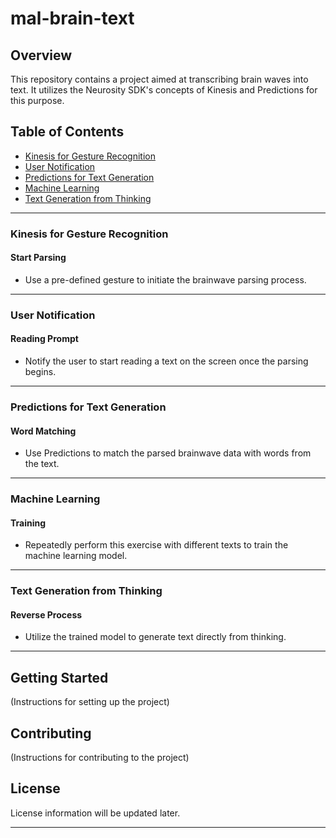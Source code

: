 # mal-brain-text

## Overview
This repository contains a project aimed at transcribing brain waves into text. It utilizes the Neurosity SDK's concepts of Kinesis and Predictions for this purpose.

## Table of Contents
- [Kinesis for Gesture Recognition](#kinesis-for-gesture-recognition)
- [User Notification](#user-notification)
- [Predictions for Text Generation](#predictions-for-text-generation)
- [Machine Learning](#machine-learning)
- [Text Generation from Thinking](#text-generation-from-thinking)

---

### Kinesis for Gesture Recognition

#### Start Parsing
- Use a pre-defined gesture to initiate the brainwave parsing process.

---

### User Notification

#### Reading Prompt
- Notify the user to start reading a text on the screen once the parsing begins.

---

### Predictions for Text Generation

#### Word Matching
- Use Predictions to match the parsed brainwave data with words from the text.

---

### Machine Learning

#### Training
- Repeatedly perform this exercise with different texts to train the machine learning model.

---

### Text Generation from Thinking

#### Reverse Process
- Utilize the trained model to generate text directly from thinking.

---

## Getting Started
(Instructions for setting up the project)

## Contributing
(Instructions for contributing to the project)

## License
License information will be updated later.

---
